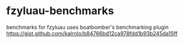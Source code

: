 # fzyluau-benchmarks
benchmarks for fzyluau uses boatbomber's benchmarking plugin
https://gist.github.com/kalrnlo/b84766bd12ca978fdd1b93b245da15ff
